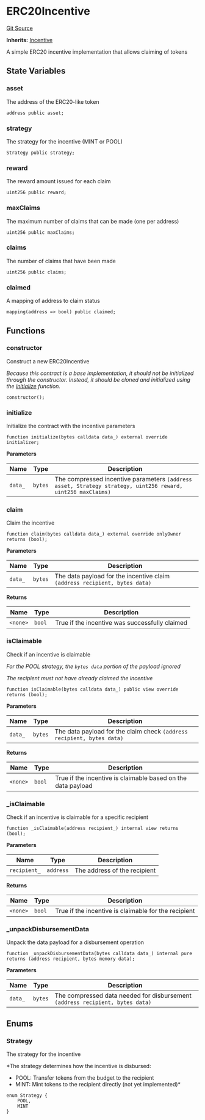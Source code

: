 # ERC20Incentive
[Git Source](https://github.com/rabbitholegg/boost-protocol/blob/6f67dc154ec78da76411fffa12a71fdb419e4e3c/src/incentives/ERC20Incentive.sol)

**Inherits:**
[Incentive](/src/incentives/Incentive.sol/abstract.Incentive.md)

A simple ERC20 incentive implementation that allows claiming of tokens


## State Variables
### asset
The address of the ERC20-like token


```solidity
address public asset;
```


### strategy
The strategy for the incentive (MINT or POOL)


```solidity
Strategy public strategy;
```


### reward
The reward amount issued for each claim


```solidity
uint256 public reward;
```


### maxClaims
The maximum number of claims that can be made (one per address)


```solidity
uint256 public maxClaims;
```


### claims
The number of claims that have been made


```solidity
uint256 public claims;
```


### claimed
A mapping of address to claim status


```solidity
mapping(address => bool) public claimed;
```


## Functions
### constructor

Construct a new ERC20Incentive

*Because this contract is a base implementation, it should not be initialized through the constructor. Instead, it should be cloned and initialized using the [initialize](/src/incentives/ERC20Incentive.sol/contract.ERC20Incentive.md#initialize) function.*


```solidity
constructor();
```

### initialize

Initialize the contract with the incentive parameters


```solidity
function initialize(bytes calldata data_) external override initializer;
```
**Parameters**

|Name|Type|Description|
|----|----|-----------|
|`data_`|`bytes`|The compressed incentive parameters `(address asset, Strategy strategy, uint256 reward, uint256 maxClaims)`|


### claim

Claim the incentive


```solidity
function claim(bytes calldata data_) external override onlyOwner returns (bool);
```
**Parameters**

|Name|Type|Description|
|----|----|-----------|
|`data_`|`bytes`|The data payload for the incentive claim `(address recipient, bytes data)`|

**Returns**

|Name|Type|Description|
|----|----|-----------|
|`<none>`|`bool`|True if the incentive was successfully claimed|


### isClaimable

Check if an incentive is claimable

*For the POOL strategy, the `bytes data` portion of the payload ignored*

*The recipient must not have already claimed the incentive*


```solidity
function isClaimable(bytes calldata data_) public view override returns (bool);
```
**Parameters**

|Name|Type|Description|
|----|----|-----------|
|`data_`|`bytes`|The data payload for the claim check `(address recipient, bytes data)`|

**Returns**

|Name|Type|Description|
|----|----|-----------|
|`<none>`|`bool`|True if the incentive is claimable based on the data payload|


### _isClaimable

Check if an incentive is claimable for a specific recipient


```solidity
function _isClaimable(address recipient_) internal view returns (bool);
```
**Parameters**

|Name|Type|Description|
|----|----|-----------|
|`recipient_`|`address`|The address of the recipient|

**Returns**

|Name|Type|Description|
|----|----|-----------|
|`<none>`|`bool`|True if the incentive is claimable for the recipient|


### _unpackDisbursementData

Unpack the data payload for a disbursement operation


```solidity
function _unpackDisbursementData(bytes calldata data_) internal pure returns (address recipient, bytes memory data);
```
**Parameters**

|Name|Type|Description|
|----|----|-----------|
|`data_`|`bytes`|The compressed data needed for disbursement `(address recipient, bytes data)`|


## Enums
### Strategy
The strategy for the incentive

*The strategy determines how the incentive is disbursed:
- POOL: Transfer tokens from the budget to the recipient
- MINT: Mint tokens to the recipient directly (not yet implemented)*


```solidity
enum Strategy {
    POOL,
    MINT
}
```


